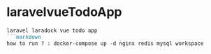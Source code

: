 # laravelvueTodoApp
```markdown 
laravel laradock vue todo app
```markdown 
how to run ? : docker-compose up -d nginx redis mysql workspace

